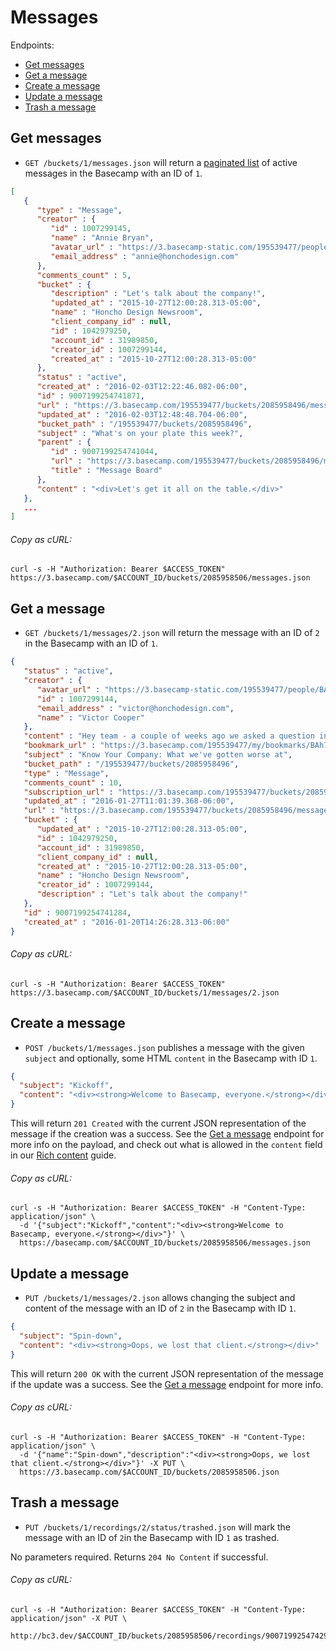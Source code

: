Messages
========

Endpoints:

- [Get messages](#get-messages)
- [Get a message](#get-a-message)
- [Create a message](#create-a-message)
- [Update a message](#update-a-message)
- [Trash a message](#trash-a-message)

Get messages
------------

* `GET /buckets/1/messages.json` will return a [paginated list][1] of active messages in the Basecamp with an ID of `1`.

``` json
[
   {
      "type" : "Message",
      "creator" : {
         "id" : 1007299145,
         "name" : "Annie Bryan",
         "avatar_url" : "https://3.basecamp-static.com/195539477/people/BAhpBEkqCjw=--7e8e5d9e90e4898faee5f69e72def9e58da85fbe/avatar-64-x4",
         "email_address" : "annie@honchodesign.com"
      },
      "comments_count" : 5,
      "bucket" : {
         "description" : "Let's talk about the company!",
         "updated_at" : "2015-10-27T12:00:28.313-05:00",
         "name" : "Honcho Design Newsroom",
         "client_company_id" : null,
         "id" : 1042979250,
         "account_id" : 31989850,
         "creator_id" : 1007299144,
         "created_at" : "2015-10-27T12:00:28.313-05:00"
      },
      "status" : "active",
      "created_at" : "2016-02-03T12:22:46.082-06:00",
      "id" : 9007199254741871,
      "url" : "https://3.basecamp.com/195539477/buckets/2085958496/messages/9007199254741871",
      "updated_at" : "2016-02-03T12:48:48.704-06:00",
      "bucket_path" : "/195539477/buckets/2085958496",
      "subject" : "What's on your plate this week?",
      "parent" : {
         "id" : 9007199254741044,
         "url" : "https://3.basecamp.com/195539477/buckets/2085958496/message_boards/9007199254741044",
         "title" : "Message Board"
      },
      "content" : "<div>Let's get it all on the table.</div>"
   },
   ...
]
```

###### Copy as cURL:

``` shell
curl -s -H "Authorization: Bearer $ACCESS_TOKEN" https://3.basecamp.com/$ACCOUNT_ID/buckets/2085958506/messages.json
```


Get a message
-------------

* `GET /buckets/1/messages/2.json` will return the message with an ID of `2` in the Basecamp with an ID of `1`.

``` json
{
   "status" : "active",
   "creator" : {
      "avatar_url" : "https://3.basecamp-static.com/195539477/people/BAhpBEgqCjw=--8266bb0507508f3d46050d57b65924d5e2a005f3/avatar-64-x4",
      "id" : 1007299144,
      "email_address" : "victor@honchodesign.com",
      "name" : "Victor Cooper"
   },
   "content" : "Hey team - a couple of weeks ago we asked a question in Know Your Company - 'What have we gotten worse at over the last year?'<br/><br/>\n\n  Of course I had hoped nothing, but that's probably not realistic. 😬 I read a lot of great feedback, but the general theme is that we've gotten much worse with overwork. That our clients demand even more of our time, and we haven't grown necessarily.<br/><br/>\n\n  That means more work across the same amount of people, which means longer days, more weekend work, and ultimately more burn out. And as our clients have grown, so has our geographic dispersal - bigger clients means more travel. And that's not helping us get any more done either.<br/><br/>\n\n  I want you to know I hear you. This is unacceptable from my perspective. I knew we were taking a hit work wise and couldn't sustain it, but I didn't know it was this bad. That's my fault.<br/><br/>\n\n  So here's what we going to do, immediately:\n  <ul>\n    <li>If you know you're working more than 45 hours a week, just stop. Seriously, just stop. The work will still be there, and it will be better for it if you take some time away from it. I know this is easier said than done.</li>\n    <li>Talk to your manager, ASAP. Honestly, if deadlines need to move, so be it. If deliverables need to be cut, so be it.</li>\n    <li>Plan vacation, now. Stop procrastinating and say you'll figure it out later. You won't. Plan with your teams and get a slot of at minimum 3-4 days off in row, preferably a week or more.</li>\n    <li>Myself and the management team are looking at clients across the board. We're going to strongly consider firing the least profitable clients. We're at a good size and aren't going to grow for the sake of it. This is longer term planning. We can't ditch clients overnight, but in the next 6 months expect reduction in low-profit, or painful clients.</li>\n    <li>Try to avoid working weekends at all costs. I know an email or two might have to be sent. Resist the urge.</li>\n    <li>We're bringing on more contractors to ease the burden of work across more people.</li>\n  </ul><br/>\n\n  I know this sounds a bit like I'm preaching -- that in reality, the client work can't just stop. But believe me, it can. We can manage our clients if we know what we need to do. The quality of our work, and the quality of your lives has always been what has made us great. We're not about to just give that up, even though I've failed to recognize it until it got to this point. For that, I'm sorry. But I think we can turn it around.<br/><br/>\n\n  I'll update you soon on where everything stands soon. Thanks for all your hard work. Now go take a breather.<br/><br/>\n\n  -Victor",
   "bookmark_url" : "https://3.basecamp.com/195539477/my/bookmarks/BAh7CEkiCGdpZAY6BkVUSSI0Z2lkOi8vYmMzL1JlY29yZGluZy85MDA3MTk5MjU0NzQxMjg0P2V4cGlyZXNfaW4GOwBUSSIMcHVycG9zZQY7AFRJIg1yZWFkYWJsZQY7AFRJIg9leHBpcmVzX2F0BjsAVDA=--cc06ad7b09ccc6ab6f6bda67b01ba0bfd651e221",
   "subject" : "Know Your Company: What we've gotten worse at",
   "bucket_path" : "/195539477/buckets/2085958496",
   "type" : "Message",
   "comments_count" : 10,
   "subscription_url" : "https://3.basecamp.com/195539477/buckets/2085958496/recordings/9007199254741284/subscription",
   "updated_at" : "2016-01-27T11:01:39.368-06:00",
   "url" : "https://3.basecamp.com/195539477/buckets/2085958496/messages/9007199254741284",
   "bucket" : {
      "updated_at" : "2015-10-27T12:00:28.313-05:00",
      "id" : 1042979250,
      "account_id" : 31989850,
      "client_company_id" : null,
      "created_at" : "2015-10-27T12:00:28.313-05:00",
      "name" : "Honcho Design Newsroom",
      "creator_id" : 1007299144,
      "description" : "Let's talk about the company!"
   },
   "id" : 9007199254741284,
   "created_at" : "2016-01-20T14:26:28.313-06:00"
}
```

###### Copy as cURL:

``` shell
curl -s -H "Authorization: Bearer $ACCESS_TOKEN" https://3.basecamp.com/$ACCOUNT_ID/buckets/1/messages/2.json
```


Create a message
----------------

* `POST /buckets/1/messages.json` publishes a message with the given `subject` and optionally, some HTML `content` in the Basecamp with ID `1`.

``` json
{
  "subject": "Kickoff",
  "content": "<div><strong>Welcome to Basecamp, everyone.</strong></div>"
}
```

This will return `201 Created` with the current JSON representation of the message if the creation was a success. See the [Get a message](#get-a-message) endpoint for more info on the payload, and check out what is allowed in the `content` field in our [Rich content][2] guide.

###### Copy as cURL:

``` shell
curl -s -H "Authorization: Bearer $ACCESS_TOKEN" -H "Content-Type: application/json" \
  -d '{"subject":"Kickoff","content":"<div><strong>Welcome to Basecamp, everyone.</strong></div>"}' \
  https://basecamp.com/$ACCOUNT_ID/buckets/2085958506/messages.json
```


Update a message
-----------------

* `PUT /buckets/1/messages/2.json` allows changing the subject and content of the message with an ID of `2` in the Basecamp with ID `1`.

``` json
{
  "subject": "Spin-down",
  "content": "<div><strong>Oops, we lost that client.</strong></div>"
}
```

This will return `200 OK` with the current JSON representation of the message if the update was a success. See the [Get a message](#get-a-message) endpoint for more info.

###### Copy as cURL:

``` shell
curl -s -H "Authorization: Bearer $ACCESS_TOKEN" -H "Content-Type: application/json" \
  -d '{"name":"Spin-down","description":"<div><strong>Oops, we lost that client.</strong></div>"}' -X PUT \
  https://3.basecamp.com/$ACCOUNT_ID/buckets/2085958506.json
```


Trash a message
---------------

* `PUT /buckets/1/recordings/2/status/trashed.json` will mark the message with an ID of `2`in the Basecamp with ID `1` as trashed.

No parameters required. Returns `204 No Content` if successful.

###### Copy as cURL:

``` shell
curl -s -H "Authorization: Bearer $ACCESS_TOKEN" -H "Content-Type: application/json" -X PUT \
  http://bc3.dev/$ACCOUNT_ID/buckets/2085958506/recordings/9007199254742982/status/trashed.json
```


[1]: https://github.com/basecamp/bc3-api/blob/master/README.md#pagination
[2]: https://github.com/basecamp/bc3-api/blob/master/README.md#rich-content
